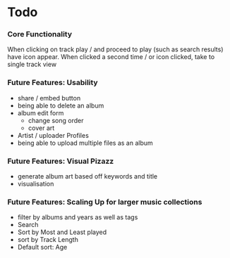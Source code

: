 # Todo

### Core Functionality

When clicking on track play / and proceed to play (such as search results)
have icon appear. When clicked a second time / or icon clicked, take to single track view

### Future Features: Usability

- share / embed button
- being able to delete an album
- album edit form
  - change song order
  - cover art
- Artist / uploader Profiles
- being able to upload multiple files as an album

### Future Features: Visual Pizazz

- generate album art based off keywords and title
- visualisation

### Future Features: Scaling Up for larger music collections

- filter by albums and years as well as tags
- Search
- Sort by Most and Least played
- sort by Track Length
- Default sort: Age
